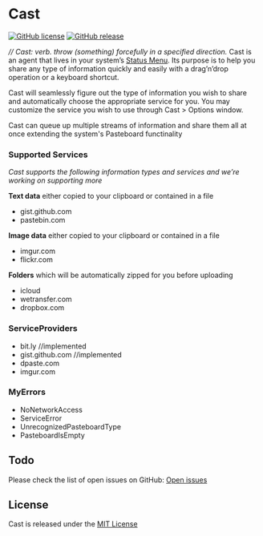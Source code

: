 # Cast 

[![GitHub license](https://img.shields.io/badge/license-MIT-blue.svg)](https://github.com/lfaoro/Cast/blob/master/LICENSE.md)
[![GitHub release](https://img.shields.io/badge/release-BETA-red.svg)](https://github.com/lfaoro/Cast/releases)

*// Cast: verb. throw (something) forcefully in a specified direction.*
Cast is an agent that lives in your system’s 
[Status Menu](https://support.apple.com/en-mt/HT201956).
Its purpose is to help you share any type of information quickly and easily with a drag’n’drop
operation or a keyboard shortcut.

Cast will seamlessly figure out the type of information you wish to share and
automatically choose the appropriate service for you. You may customize the
service you wish to use through Cast > Options window.

Cast can queue up multiple streams of information and share them all at once 
extending the system's Pasteboard functinality 

### Supported Services 
*Cast supports the following information types and services and we’re working on
supporting more*

**Text data** either copied to your clipboard or contained in a file
- gist.github.com
- pastebin.com

**Image data** either copied to your clipboard or contained in a file  
- imgur.com
- flickr.com

**Folders** which will be automatically zipped for you before uploading 
- icloud
- wetransfer.com
- dropbox.com

### ServiceProviders
- bit.ly //implemented  
- gist.github.com //implemented  
- dpaste.com  
- imgur.com

### MyErrors  
* NoNetworkAccess  
* ServiceError  
* UnrecognizedPasteboardType  
* PasteboardIsEmpty

## Todo
Please check the list of open issues on GitHub: 
[Open issues](<https://github.com/lfaoro/Cast/issues>)

## License
Cast is released under the 
[MIT License](<LICENSE.md>)

